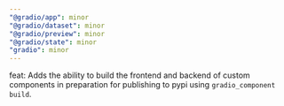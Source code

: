 ```yaml
---
"@gradio/app": minor
"@gradio/dataset": minor
"@gradio/preview": minor
"@gradio/state": minor
"gradio": minor
---
```


feat: Adds the ability to build the frontend and backend of custom components in preparation for publishing to pypi using `gradio_component build`.
